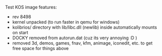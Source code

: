 Test KOS image features:
 - rev 8498
 - kernel unpacked (to run faster in qemu for windows)
 - kolibrios/ directory with lib/libc.dll (newlib) inside automatically mounts on start
 - DOCKY removed from autorun.dat (cuz its very annoying :D )
 - removed 3d, demos, games, fnav, kfm, animage, iconedit, etc. to get free space for things above